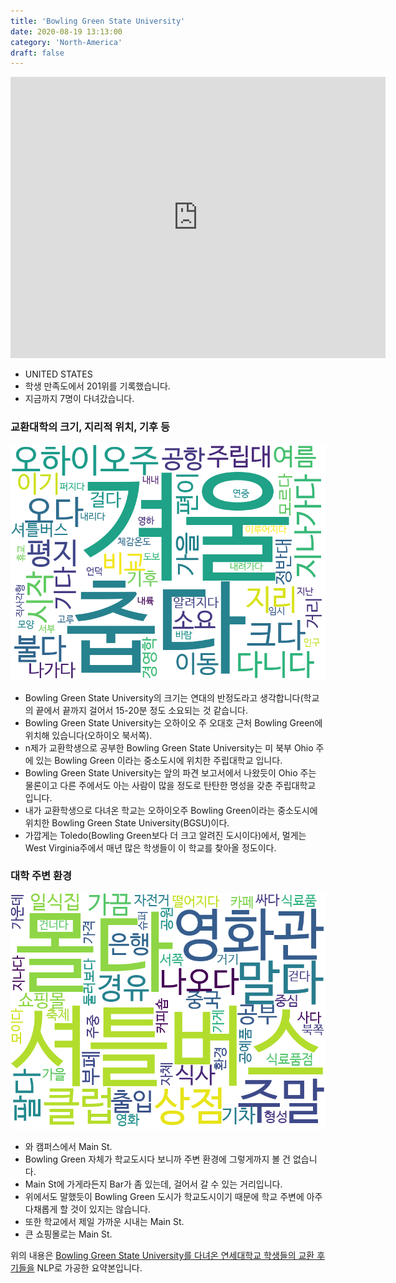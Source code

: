 ```yaml
---
title: 'Bowling Green State University'
date: 2020-08-19 13:13:00
category: 'North-America'
draft: false
---
```


<iframe
width="600"
height="450"
frameborder="0" style="border:0"
src="https://www.google.com/maps/embed/v1/place?key=AIzaSyC9e1AME-pVmWC4hBpFdu5S4dKzyepa3HQ&q=Bowling+Green+State+University&center=41.3797788,-83.6300826&zoom=14" allowfullscreen>
</iframe>


* UNITED STATES
* 학생 만족도에서 201위를 기록했습니다.
* 지금까지 7명이 다녀갔습니다. 

### 교환대학의 크기, 지리적 위치, 기후 등

![gen_info-WordCloud](../univ_wordclouds_okt/gen_info/US000015_gen_info_okt.png)

* Bowling Green State University의 크기는 연대의 반정도라고 생각합니다(학교의 끝에서 끝까지 걸어서 15-20분 정도 소요되는 것 같습니다.
* Bowling Green State University는 오하이오 주 오대호 근처 Bowling Green에 위치해 있습니다(오하이오 북서쪽).
* n제가 교환학생으로 공부한 Bowling Green State University는 미 북부 Ohio 주에 있는 Bowling Green 이라는 중소도시에 위치한 주립대학교 입니다.
* Bowling Green State University는 앞의 파견 보고서에서 나왔듯이 Ohio 주는 물론이고 다른 주에서도 아는 사람이 많을 정도로 탄탄한 명성을 갖춘 주립대학교 입니다.
* 내가 교환학생으로 다녀온 학교는 오하이오주 Bowling Green이라는 중소도시에 위치한 Bowling Green State University(BGSU)이다.
* 가깝게는 Toledo(Bowling Green보다 더 크고 알려진 도시이다)에서, 멀게는 West Virginia주에서 매년 많은 학생들이 이 학교를 찾아올 정도이다.


### 대학 주변 환경

![env_info-WordCloud](../univ_wordclouds_okt/env_info/US000015_env_info_okt.png)

* 와 캠퍼스에서 Main St.
* Bowling Green 자체가 학교도시다 보니까 주변 환경에 그렇게까지 볼 건 없습니다.
* Main St에 가게라든지 Bar가 좀 있는데, 걸어서 갈 수 있는 거리입니다.
* 위에서도 말했듯이 Bowling Green 도시가 학교도시이기 때문에 학교 주변에 아주 다채롭게 할 것이 있지는 않습니다.
* 또한 학교에서 제일 가까운 시내는 Main St.
* 큰 쇼핑몰로는 Main St.


위의 내용은 [Bowling Green State University를 다녀온 연세대학교 학생들의 교환 후기들을](http://oia.yonsei.ac.kr/partner/expReport.asp?ucode=US000015&bgbn=A) NLP로 가공한 요약본입니다. 

